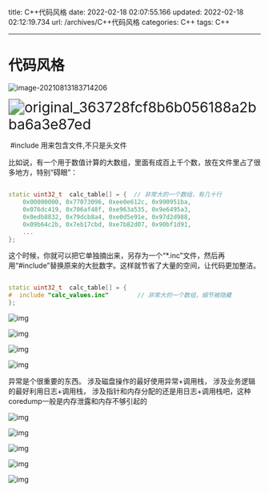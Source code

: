                                                                                                                                                                                                                                                                                                                                                                                                                                                                                                                                                                                                                                                                                                                                                                                                                                                                                                                                                                                                                                                                                                                                                                                                                                                                                                                                                                                                                                                                                                                                                                                                                                                                                                                                                                                                                                                                                                                                                                                                                                                                                                                                                                                                                                                                                                                                                                                                                                                                                                                                                                                                                                                                                                                                                                                                                                                                                                                                                                                                                                  
---
title: C++代码风格
date: 2022-02-18 02:07:55.166
updated: 2022-02-18 02:12:19.734
url: /archives/C++代码风格
categories: C++
tags: C++

---
# 代码风格

![image-20210813183714206](https://lzx-figure-bed.obs.dualstack.cn-north-4.myhuaweicloud.com/Figurebed/image-20210813183714206.png)

<img src="https://lzx-figure-bed.obs.dualstack.cn-north-4.myhuaweicloud.com/Figurebed/original_363728fcf8b6b056188a2bba6a3e87ed.jpg" alt="original_363728fcf8b6b056188a2bba6a3e87ed" style="zoom:200%;" />

​    #include 用来包含文件,不只是头文件

<div class="se-32a24e79 " data-slate-type="paragraph" data-slate-object="block" data-key="778"><span data-slate-object="text" data-key="779"><span data-slate-leaf="true" data-offset-key="779:0" data-first-offset="true"><span data-slate-string="true">比如说，有一个用于数值计算的大数组，里面有成百上千个数，放在文件里占了很多地方，特别“碍眼”：</span></span></span></div>

```cpp

static uint32_t  calc_table[] = {  // 非常大的一个数组，有几十行
    0x00000000, 0x77073096, 0xee0e612c, 0x990951ba,
    0x076dc419, 0x706af48f, 0xe963a535, 0x9e6495a3,
    0x0edb8832, 0x79dcb8a4, 0xe0d5e91e, 0x97d2d988,
    0x09b64c2b, 0x7eb17cbd, 0xe7b82d07, 0x90bf1d91,
    ...                          
};
```

这个时候，你就可以把它单独摘出来，另存为一个“*.inc”文件，然后再用“#include”替换原来的大批数字。这样就节省了大量的空间，让代码更加整洁。

```cpp

static uint32_t  calc_table[] = {
#  include "calc_values.inc"        // 非常大的一个数组，细节被隐藏
};
```

![img](https://lzx-figure-bed.obs.dualstack.cn-north-4.myhuaweicloud.com/Figurebed/6739782414607164bdbe20fca7fd5fb3.jpg)

![img](https://lzx-figure-bed.obs.dualstack.cn-north-4.myhuaweicloud.com/Figurebed/6ec0c53ee9917795c0e2a494cfe70014.png)

![img](https://lzx-figure-bed.obs.dualstack.cn-north-4.myhuaweicloud.com/Figurebed/bdd9bb369fcbe65a8c879f37995a77dd.jpg)

![img](https://lzx-figure-bed.obs.dualstack.cn-north-4.myhuaweicloud.com/Figurebed/e5298af2501d0156fcc50d50cdb82351.jpg)

异常是个很重要的东西。
涉及磁盘操作的最好使用异常+调用栈，
涉及业务逻辑的最好利用日志+调用栈，
涉及指针和内存分配的还是用日志+调用栈吧，这种coredump一般是内存泄露和内存不够引起的

![img](https://lzx-figure-bed.obs.dualstack.cn-north-4.myhuaweicloud.com/Figurebed/5ac283e096d87e582fed017597ba4e0d.jpg)

![img](https://lzx-figure-bed.obs.dualstack.cn-north-4.myhuaweicloud.com/Figurebed/3301d0231ebb46c0e70d726af3cbc858.jpg)

![img](https://lzx-figure-bed.obs.dualstack.cn-north-4.myhuaweicloud.com/Figurebed/a39719e615f1124d60b5b9ca51b88cf1.png)

![img](https://lzx-figure-bed.obs.dualstack.cn-north-4.myhuaweicloud.com/Figurebed/3e07516e87c61172f9b2ddc317c74add.jpg)

![img](https://lzx-figure-bed.obs.dualstack.cn-north-4.myhuaweicloud.com/Figurebed/9b2d2c8285643a9202d822639fffe8e9.png)

